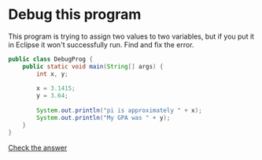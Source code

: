 # Debug this program
This program is trying to assign two values to two variables, but if you put it in Eclipse it won't successfully run. Find and fix the error.
```java
public class DebugProg {
	public static void main(String[] args) {
		int x, y;
		
		x = 3.1415;
		y = 3.64;
		
		System.out.println("pi is approximately " + x);
		System.out.println("My GPA was " + y);
	}
}
```

[Check the answer](https://gist.github.com/LearnByCode/f8d300aa1ea2cd120652)